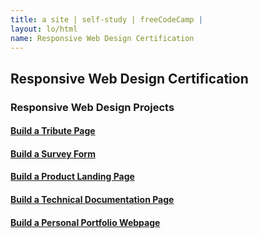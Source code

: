 ```yaml
---
title: a site | self-study | freeCodeCamp | 
layout: lo/html
name: Responsive Web Design Certification
---
```


## Responsive Web Design Certification

### Responsive Web Design Projects

#### [Build a Tribute Page](TributePage)

#### [Build a Survey Form](SurveyForm)

#### [Build a Product Landing Page](ProductLandingPage)

#### [Build a Technical Documentation Page](TechnicalDocumentationPage)

#### [Build a Personal Portfolio Webpage](PersonalPortfolioWebpage)
